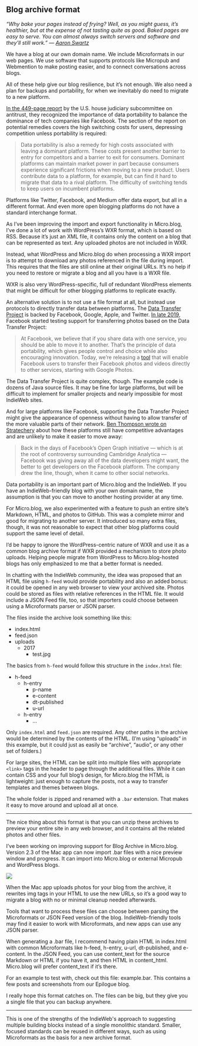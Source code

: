 ## Blog archive format

_“Why bake your pages instead of frying? Well, as you might guess, it’s healthier, but at the expense of not tasting quite as good. Baked pages are easy to serve. You can almost always switch servers and software and they’ll still work.” — [Aaron Swartz][1]_

We have a blog at our own domain name. We include Microformats in our web pages. We use software that supports protocols like Micropub and Webmention to make posting easier, and to connect conversations across blogs.

All of these help give our blog resilience, but it’s not enough. We also need a plan for backups and portability, for when we inevitably do need to migrate to a new platform.

[In the 449-page report][2] by the U.S. house judiciary subcommittee on antitrust, they recognized the importance of data portability to balance the dominance of tech companies like Facebook. The section of the report on potential remedies covers the high switching costs for users, depressing competition unless portability is required:

> Data portability is also a remedy for high costs associated with leaving a dominant platform. These costs present another barrier to entry for competitors and a barrier to exit for consumers. Dominant platforms can maintain market power in part because consumers experience significant frictions when moving to a new product. Users contribute data to a platform, for example, but can find it hard to migrate that data to a rival platform. The difficulty of switching tends to keep users on incumbent platforms. 

Platforms like Twitter, Facebook, and Medium offer data export, but all in a different format. And even more open blogging platforms do not have a standard interchange format.

As I’ve been improving the import and export functionality in Micro.blog, I’ve done a lot of work with WordPress’s WXR format, which is based on RSS. Because it’s just an XML file, it contains only the content on a blog that can be represented as text. Any uploaded photos are not included in WXR.

Instead, what WordPress and Micro.blog do when processing a WXR import is to attempt to download any photos referenced in the file during import. This requires that the files are still online at their original URLs. It’s no help if you need to restore or migrate a blog and all you have is a WXR file.

WXR is also very WordPress-specific, full of redundant WordPress elements that might be difficult for other blogging platforms to replicate exactly.

An alternative solution is to not use a file format at all, but instead use protocols to directly transfer data between platforms. The [Data Transfer Project][3] is backed by Facebook, Google, Apple, and Twitter. [In late 2019][4], Facebook started testing support for transferring photos based on the Data Transfer Project:

> At Facebook, we believe that if you share data with one service, you should be able to move it to another. That’s the principle of data portability, which gives people control and choice while also encouraging innovation. Today, we’re releasing a [tool][5] that will enable Facebook users to transfer their Facebook photos and videos directly to other services, starting with Google Photos.

The Data Transfer Project is quite complex, though. The example code is dozens of Java source files. It may be fine for large platforms, but will be difficult to implement for smaller projects and nearly impossible for most IndieWeb sites.

And for large platforms like Facebook, supporting the Data Transfer Project might give the appearance of openness without having to allow transfer of the more valuable parts of their network. [Ben Thompson wrote on Stratechery][6] about how these platforms still have competitive advantages and are unlikely to make it easier to move away:

> Back in the days of Facebook’s Open Graph initiative — which is at the root of controversy surrounding Cambridge Analytica — Facebook was giving away all of the data developers might want, the better to get developers on the Facebook platform. The company drew the line, though, when it came to other social networks.

Data portability is an important part of Micro.blog and the IndieWeb. If you have an IndieWeb-friendly blog with your own domain name, the assumption is that you can move to another hosting provider at any time.

For Micro.blog, we also experimented with a feature to push an entire site’s Markdown, HTML, and photos to GitHub. This was a complete mirror and good for migrating to another server. It introduced so many extra files, though, it was not reasonable to expect that other blog platforms could support the same level of detail.

I’d be happy to ignore the WordPress-centric nature of WXR and use it as a common blog archive format if WXR provided a mechanism to store photo uploads. Helping people migrate from WordPress to Micro.blog-hosted blogs has only emphasized to me that a better format is needed.

In chatting with the IndieWeb community, the idea was proposed that an HTML file using `h-feed` would provide portability and also an added bonus: it could be opened in any web browser to view your archived site. Photos could be stored as files with relative references in the HTML file. It would include a JSON Feed file, too, so that importers could choose between using a Microformats parser or JSON parser.

The files inside the archive look something like this:

* index.html
* feed.json
* uploads
	* 2017
		* test.jpg

The basics from `h-feed` would follow this structure in the `index.html` file:

* h-feed
	* h-entry
		* p-name
		* e-content
		* dt-published
		* u-url
	* h-entry
		* …

Only `index.html` and `feed.json` are required. Any other paths in the archive would be determined by the contents of the HTML. (I’m using “uploads” in this example, but it could just as easily be “archive”, “audio”, or any other set of folders.)

For large sites, the HTML can be split into multiple files with appropriate `<link>` tags in the header to page through the additional files. While it can contain CSS and your full blog’s design, for Micro.blog the HTML is lightweight: just enough to capture the posts, not a way to transfer templates and themes between blogs.

The whole folder is zipped and renamed with a `.bar` extension. That makes it easy to move around and upload all at once.

---- 

The nice thing about this format is that you can unzip these archives to preview your entire site in any web browser, and it contains all the related photos and other files.

I’ve been working on improving support for Blog Archive in Micro.blog. Version 2.3 of the Mac app can now import .bar files with a nice preview window and progress. It can import into Micro.blog or external Micropub and WordPress blogs.

![][image-1]

When the Mac app uploads photos for your blog from the archive, it rewrites img tags in your HTML to use the new URLs, so it’s a good way to migrate a blog with no or minimal cleanup needed afterwards.

Tools that want to process these files can choose between parsing the Microformats or JSON Feed version of the blog. IndieWeb-friendly tools may find it easier to work with Microformats, and new apps can use any JSON parser.

When generating a .bar file, I recommend having plain HTML in index.html with common Microformats like h-feed, h-entry, u-url, dt-published, and e-content. In the JSON Feed, you can use content\_text for the source Markdown or HTML if you have it, and then HTML in content\_html. Micro.blog will prefer content\_text if it’s there.

For an example to test with, check out this file: example.bar. This contains a few posts and screenshots from our Epilogue blog.

I really hope this format catches on. The files can be big, but they give you a single file that you can backup anywhere.

---- 

This is one of the strengths of the IndieWeb's approach to suggesting multiple building blocks instead of a single monolithic standard. Smaller, focused standards can be reused in different ways, such as using Microformats as the basis for a new archive format.

[1]:	http://www.aaronsw.com/weblog/000404
[2]:	https://judiciary.house.gov/uploadedfiles/investigation_of_competition_in_digital_markets_majority_staff_report_and_recommendations.pdf
[3]:	https://datatransferproject.dev/
[4]:	https://about.fb.com/news/2019/12/data-portability-photo-transfer-tool/
[5]:	https://www.facebook.com/dtp
[6]:	https://stratechery.com/2019/portability-and-interoperability/

[image-1]:	https://book.micro.blog/uploads/2021/3dd2c8d5f3.png